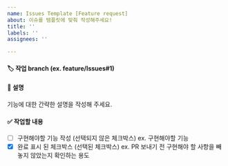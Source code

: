 ```yaml
---
name: Issues Template [Feature request]
about: 이슈를 템플릿에 맞춰 작성해주세요!
title: ''
labels: ''
assignees: ''

---
```


#### 🏷️ 작업 branch (ex. feature/Issues#1)
#### 📄 설명
기능에 대한 간략한 설명을 작성해 주세요.
#### ✅ 작업할 내용
- [ ] 구현해야할 기능 작성 (선택되지 않은 체크박스) ex. 구현해야할 기능
- [x] 완료 표시 된 체크박스 (선택된 체크박스) ex. PR 보내기 전 구현해야 할 사항을 빼놓지 않았는지 확인하는 용도
